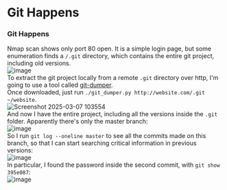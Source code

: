 # Git Happens

### Git Happens
Nmap scan shows only port 80 open. It is a simple login page, but some enumeration finds a `/.git` directory, which contains the entire git project, including old versions.<br />
![image](https://github.com/user-attachments/assets/9e08c071-651e-4fba-8554-267956fdcf0a)<br />
To extract the git project locally from a remote `.git` directory over http, I'm going to use a tool called [git-dumper](https://github.com/arthaud/git-dumper).<br />
Once downloaded, just run `./git_dumper.py http://website.com/.git ~/website`. <br />
![Screenshot 2025-03-07 103554](https://github.com/user-attachments/assets/9c70a249-c6f4-4e98-9886-7f9e84e3a1db)<br />
And now I have the entire project, including all the versions inside the `.git` folder. Apparently there's only the master branch: <br />
![image](https://github.com/user-attachments/assets/f4fa47ac-06c2-459f-a9c4-f0c6e4635c4e)<br />
So I run `git log --oneline master` to see all the commits made on this branch, so that I can start searching critical information in previous versions:<br />
![image](https://github.com/user-attachments/assets/1da3e397-99f5-4e6d-8307-a4d543216514)<br />
In particular, I found the password inside the second commit, with `git show 395e087`:<br />
![image](https://github.com/user-attachments/assets/bb359c67-55ad-478d-8aa8-064e20770e1b)<br />






